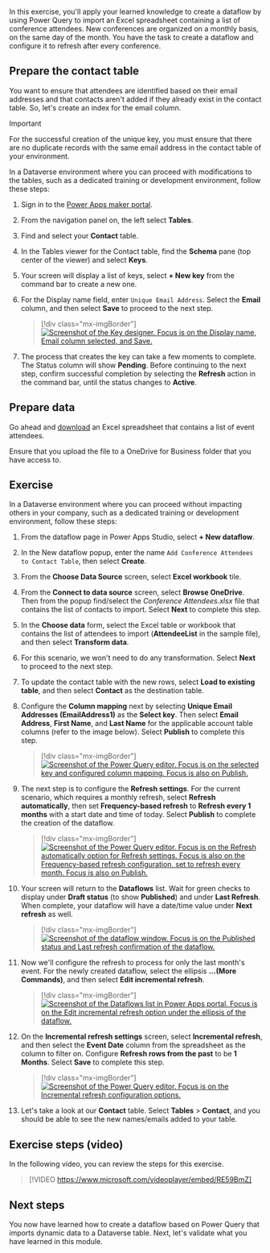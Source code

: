 In this exercise, you'll apply your learned knowledge to create a dataflow by using Power Query to import an Excel spreadsheet containing a list of conference attendees. New conferences are organized on a monthly basis, on the same day of the month. You have the task to create a dataflow and configure it to refresh after every conference.

## Prepare the contact table

You want to ensure that attendees are identified based on their email addresses and that contacts aren't added if they already exist in the contact table. So, let's create an index for the email column.

> [!IMPORTANT]
> For the successful creation of the unique key, you must ensure that there are no duplicate records with the same email address in the contact table of your environment.

In a Dataverse environment where you can proceed with modifications to the tables, such as a dedicated training or development environment, follow these steps:

1. Sign in to the [Power Apps maker portal](https://make.powerapps.com/?azure-portal=true).

1. From the navigation panel on, the left select **Tables**.

1. Find and select your **Contact** table.

1. In the Tables viewer for the Contact table, find the **Schema** pane (top center of the viewer) and select **Keys**.

1. Your screen will display a list of keys, select **+ New key** from the command bar to create a new one.

1. For the Display name field, enter `Unique Email Address`. Select the **Email** column, and then select **Save** to proceed to the next step.

	> [!div class="mx-imgBorder"]
	> [![Screenshot of the Key designer. Focus is on the Display name, Email column selected, and Save.](../media/email.png)](../media/email.png#lightbox)

1. The process that creates the key can take a few moments to complete. The Status column will show **Pending**. Before continuing to the next step, confirm successful completion by selecting the **Refresh** action in the command bar, until the status changes to **Active**.

## Prepare data

Go ahead and [download](https://github.com/MicrosoftDocs/mslearn-developer-tools-power-platform/blob/master/power-apps/visualize-import-export-Dataverse/Conference%20Attendees.xlsx) an Excel spreadsheet that contains a list of event attendees.

Ensure that you upload the file to a OneDrive for Business folder that you have access to.

## Exercise

In a Dataverse environment where you can proceed without impacting others in your company, such as a dedicated training or development environment, follow these steps:

1. From the dataflow page in Power Apps Studio, select **+ New dataflow**.

1. In the New dataflow popup, enter the name `Add Conference Attendees to Contact Table`, then select **Create**.

1. From the **Choose Data Source** screen, select **Excel workbook** tile.

1. From the **Connect to data source** screen, select **Browse OneDrive**. Then from the popup find/select the *Conference Attendees.xlsx* file that contains the list of contacts to import. Select **Next** to complete this step.

1. In the **Choose data** form, select the Excel table or workbook that contains the list of attendees to import (**AttendeeList** in the sample file), and then select **Transform data**.

1. For this scenario, we won't need to do any transformation. Select **Next** to proceed to the next step.

1. To update the contact table with the new rows, select **Load to existing table**, and then select **Contact** as the destination table.

1. Configure the **Column mapping** next by selecting **Unique Email Addresses (EmailAddress1)** as the **Select key**. Then select **Email Address**, **First Name**, and **Last Name** for the applicable account table columns (refer to the image below). Select **Publish** to complete this step.

	> [!div class="mx-imgBorder"]
	> [![Screenshot of the Power Query editor. Focus is on the selected key and configured column mapping. Focus is also on Publish.](../media/configured-column-mapping.png)](../media/configured-column-mapping.png#lightbox)

1. The next step is to configure the **Refresh settings**. For the current scenario, which requires a monthly refresh, select **Refresh automatically**, then set **Frequency-based refresh** to **Refresh every 1 months** with a start date and time of today. Select **Publish** to complete the creation of the dataflow.

	> [!div class="mx-imgBorder"]
	> [![Screenshot of the Power Query editor. Focus is on the Refresh automatically option for Refresh settings. Focus is also on the Frequency-based refresh configuration, set to refresh every month. Focus is also on Publish.](../media/frequency-based-refresh.png)](../media/frequency-based-refresh.png#lightbox)

1. Your screen will return to the **Dataflows** list. Wait for green checks to display under **Draft status** (to show **Published**) and under **Last Refresh**. When complete, your dataflow will have a date/time value under **Next refresh** as well.

	> [!div class="mx-imgBorder"]
	> [![Screenshot of the dataflow window. Focus is on the Published status and Last refresh confirmation of the dataflow.](../media/published-status.png)](../media/published-status.png#lightbox)

1. Now we'll configure the refresh to process for only the last month's event. For the newly created dataflow, select the ellipsis **...(More Commands)**, and then select **Edit incremental refresh**.

	> [!div class="mx-imgBorder"]
	> [![Screenshot of the Dataflows list in Power Apps portal. Focus is on the Edit incremental refresh option under the ellipsis of the dataflow.](../media/edit-refresh.png)](../media/edit-refresh.png#lightbox)

1. On the **Incremental refresh settings** screen, select **Incremental refresh**, and then select the **Event Date** column from the spreadsheet as the column to filter on. Configure **Refresh rows from the past** to be **1 Months**. Select **Save** to complete this step.

	> [!div class="mx-imgBorder"]
	> [![Screenshot of the Power Query editor. Focus is on the Incremental refresh configuration options.](../media/incremental-refresh.png)](../media/incremental-refresh.png#lightbox)

1. Let's take a look at our **Contact** table. Select **Tables** > **Contact**, and you should be able to see the new names/emails added to your table.

## Exercise steps (video)

In the following video, you can review the steps for this exercise.

> [!VIDEO https://www.microsoft.com/videoplayer/embed/RE59BmZ]  

## Next steps

You now have learned how to create a dataflow based on Power Query that imports dynamic data to a Dataverse table. Next, let's validate what you have learned in this module.
